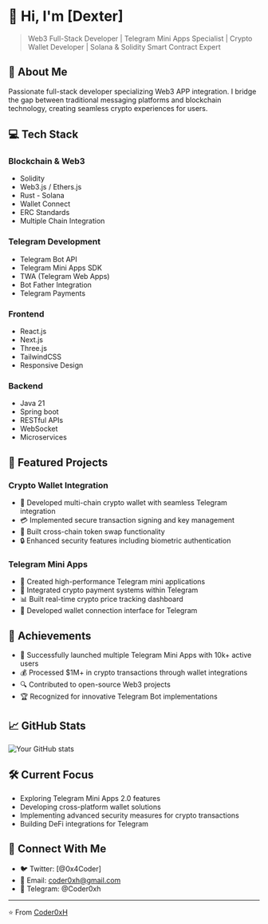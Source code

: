 # 👋 Hi, I'm [Dexter]

> Web3 Full-Stack Developer | Telegram Mini Apps Specialist | Crypto Wallet Developer | Solana & Solidity Smart Contract Expert

## 🚀 About Me

Passionate full-stack developer specializing  Web3 APP integration. I bridge the gap between traditional messaging platforms and blockchain technology, creating seamless crypto experiences for users.

## 💻 Tech Stack

### Blockchain & Web3
- Solidity
- Web3.js / Ethers.js
- Rust - Solana
- Wallet Connect
- ERC Standards
- Multiple Chain Integration

### Telegram Development
- Telegram Bot API
- Telegram Mini Apps SDK
- TWA (Telegram Web Apps)
- Bot Father Integration
- Telegram Payments

### Frontend
- React.js
- Next.js
- Three.js
- TailwindCSS
- Responsive Design

### Backend
- Java 21
- Spring boot
- RESTful APIs
- WebSocket
- Microservices

## 🎯 Featured Projects

### Crypto Wallet Integration
- 📱 Developed multi-chain crypto wallet with seamless Telegram integration
- 💳 Implemented secure transaction signing and key management
- 🔄 Built cross-chain token swap functionality
- 🔒 Enhanced security features including biometric authentication

### Telegram Mini Apps
- 🤖 Created high-performance Telegram mini applications
- 💱 Integrated crypto payment systems within Telegram
- 📊 Built real-time crypto price tracking dashboard
- 🔗 Developed wallet connection interface for Telegram

## 🌟 Achievements

- 🚀 Successfully launched multiple Telegram Mini Apps with 10k+ active users
- 💰 Processed $1M+ in crypto transactions through wallet integrations
- 🔍 Contributed to open-source Web3 projects
- 🏆 Recognized for innovative Telegram Bot implementations

## 📈 GitHub Stats

![Your GitHub stats](https://github-readme-stats.vercel.app/api?username=coder0xh&show_icons=true&theme=dark)

## 🛠️ Current Focus

- Exploring Telegram Mini Apps 2.0 features
- Developing cross-platform wallet solutions
- Implementing advanced security measures for crypto transactions
- Building DeFi integrations for Telegram

## 🤝 Connect With Me

- 🐦 Twitter: [@0x4Coder]
- 📧 Email: coder0xh@gmail.com
- 📱 Telegram: @Coder0xh

---
⭐️ From [Coder0xH](https://github.com/Coder0xH)
